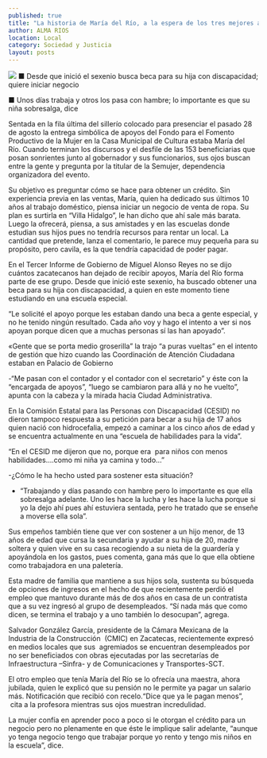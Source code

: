 ```yaml
---
published: true
title: "La historia de María del Río, a la espera de los tres mejores años que están por venir"
author: ALMA RIOS
location: Local
category: Sociedad y Justicia
layout: posts
---
```


![](http://i.imgur.com/cW3kzihm.jpg)
■ Desde que inició el sexenio busca beca para su hija con discapacidad; quiere iniciar negocio

■ Unos días trabaja y otros los pasa con hambre; lo importante es que su niña sobresalga, dice

Sentada en la fila última del sillerío colocado para presenciar el pasado 28 de agosto la entrega simbólica de apoyos del Fondo para el Fomento Productivo de la Mujer en la Casa Municipal de Cultura estaba María del Río. Cuando terminan los discursos y el desfile de las 153 beneficiarias que posan sonrientes junto al gobernador y sus funcionarios, sus ojos buscan entre la gente y pregunta por la titular de la Semujer, dependencia organizadora del evento.

Su objetivo es preguntar cómo se hace para obtener un crédito. Sin experiencia previa en las ventas, María, quien ha dedicado sus últimos 10 años al trabajo doméstico, piensa iniciar un negocio de venta de ropa. Su plan es surtirla en “Villa Hidalgo”, le han dicho que ahí sale más barata. Luego la ofrecerá, piensa, a sus amistades y en las escuelas donde estudian sus hijos pues no tendría recursos para rentar un local. La cantidad que pretende, lanza el comentario, le parece muy pequeña para su propósito, pero cavila, es la que tendría capacidad de poder pagar.

En el Tercer Informe de Gobierno de Miguel Alonso Reyes no se dijo cuántos zacatecanos han dejado de recibir apoyos, María del Río forma parte de ese grupo.
Desde que inició este sexenio, ha buscado obtener una beca para su hija con discapacidad, a quien en este momento tiene estudiando en una escuela especial.

“Le solicité el apoyo porque les estaban dando una beca a gente especial, y no he tenido ningún resultado. Cada año voy y hago el intento a ver si nos apoyan porque dicen que a muchas personas sí las han apoyado”.

«Gente que se porta medio groserilla” la trajo “a puras vueltas” en el intento de gestión que hizo cuando las Coordinación de Atención Ciudadana estaban en Palacio de Gobierno

-“Me pasan con el contador y el contador con el secretario” y éste con la “encargada de apoyos”, “luego se cambiaron para allá y no he vuelto”, apunta con la cabeza y la mirada hacia Ciudad Administrativa.

En la Comisión Estatal para las Personas con Discapacidad (CESID) no dieron tampoco respuesta a su petición para becar a su hija de 17 años quien nació con hidrocefalia, empezó a caminar a los cinco años de edad y se encuentra actualmente en una “escuela de habilidades para la vida”.

“En el CESID me dijeron que no, porque era  para niños con menos habilidades….como mi niña ya camina y todo…”

-¿Cómo le ha hecho usted para sostener esta situación?
- “Trabajando y días pasando con hambre pero lo importante es que ella sobresalga adelante. Uno les hace la lucha y les hace la lucha porque si yo la dejo ahí pues ahí estuviera sentada, pero he tratado que se enseñe a moverse ella sola”.

Sus empeños también tiene que ver con sostener a un hijo menor, de 13 años de edad que cursa la secundaria y ayudar a su hija de 20, madre soltera y quien vive en su casa recogiendo a su nieta de la guardería y apoyándola en los gastos, pues comenta, gana más que lo que ella obtiene como trabajadora en una paletería.

Esta madre de familia que mantiene a sus hijos sola, sustenta su búsqueda de opciones de ingresos en el hecho de que recientemente perdió el empleo que mantuvo durante más de dos años en casa de un contratista que a su vez ingresó al grupo de desempleados. “Sí nada más que como dicen, se termina el trabajo y a uno también lo desocupan”, agrega.

Salvador González García, presidente de la Cámara Mexicana de la Industria de la Construcción  (CMIC) en Zacatecas, recientemente expresó en medios locales que sus  agremiados se encuentran desempleados por no ser beneficiados con obras ejecutadas por las secretarías de Infraestructura –Sinfra- y de Comunicaciones y Transportes-SCT.

El otro empleo que tenía María del Río se lo ofrecía una maestra, ahora jubilada, quien le explicó que su pensión no le permite ya pagar un salario más. Notificación que recibió con recelo.“Dice que ya le pagan menos”,  cita a la profesora mientras sus ojos muestran incredulidad.

La mujer confía en aprender poco a poco si le otorgan el crédito para un negocio pero no plenamente en que éste le implique salir adelante, “aunque yo tenga negocio tengo que trabajar porque yo rento y tengo mis niños en la escuela”, dice.

